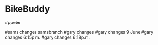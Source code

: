 # BikeBuddy
 #ppeter

#sams changes samsbranch
#gary changes
#gary changes 9 June
#gary changes 6:15p.m.
#gary changes 6:18p.m.